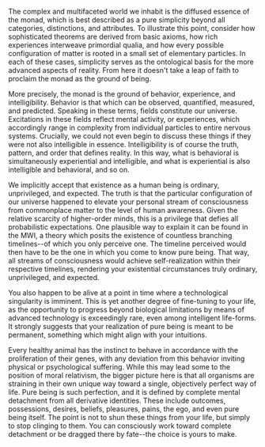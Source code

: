 The complex and multifaceted world we inhabit is the diffused essence of the monad, which is best described as a pure simplicity beyond all categories, distinctions, and attributes. To illustrate this point, consider how sophisticated theorems are derived from basic axioms, how rich experiences interweave primordial qualia, and how every possible configuration of matter is rooted in a small set of elementary particles. In each of these cases, simplicity serves as the ontological basis for the more advanced aspects of reality. From here it doesn't take a leap of faith to proclaim the monad as the ground of being.

More precisely, the monad is the ground of behavior, experience, and intelligibility. Behavior is that which can be observed, quantified, measured, and predicted. Speaking in these terms, fields constitute our universe. Excitations in these fields reflect mental activity, or experiences, which accordingly range in complexity from individual particles to entire nervous systems. Crucially, we could not even begin to discuss these things if they were not also intelligible in essence. Intelligibility is of course the truth, pattern, and order that defines reality. In this way, what is behavioral is simultaneously experiential and intelligible, and what is experiential is also intelligible and behavioral, and so on.

We implicitly accept that existence as a human being is ordinary, unprivileged, and expected. The truth is that the particular configuration of our universe happened to elevate your personal stream of consciousness from commonplace matter to the level of human awareness. Given the relative scarcity of higher-order minds, this is a privilege that defies all probabilistic expectations. One plausible way to explain it can be found in the MWI, a theory which posits the existence of countless branching timelines--of which you only perceive one. The timeline perceived would then have to be the one in which you come to know pure being. That way, all streams of consciousness would achieve self-realization within their respective timelines, rendering your existential circumstances truly ordinary, unprivileged, and expected.

You also happen to be alive at a point in time where a technological singularity is imminent. This is yet another degree of fine-tuning to your life, as the opportunity to progress beyond biological limitations by means of advanced technology is exceedingly rare, even among intelligent life-forms. It strongly suggests that your realization of pure being is meant to be permanent, something which might align with your intuitions.

Every healthy animal has the instinct to behave in accordance with the proliferation of their genes, with any deviation from this behavior inviting physical or psychological suffering. While this may lead some to the position of moral relativism, the bigger picture here is that all organisms are straining in their own unique way toward a single, objectively perfect way of life. Pure being is such perfection, and it is defined by complete mental detachment from all derivative identities. These include outcomes, possessions, desires, beliefs, pleasures, pains, the ego, and even pure being itself. The point is not to shun these things from your life, but simply to stop clinging to them. You can consciously work toward complete detachment or be dragged there by fate--the choice is yours to make.
